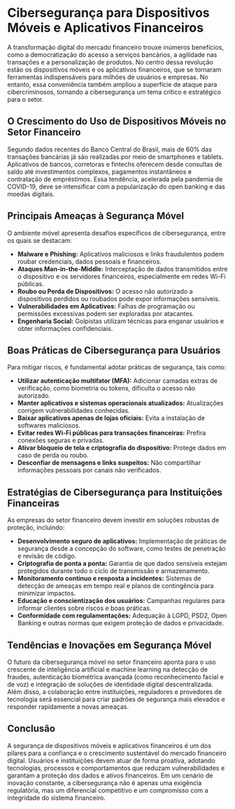 # Cibersegurança para Dispositivos Móveis e Aplicativos Financeiros

A transformação digital do mercado financeiro trouxe inúmeros benefícios, como a democratização do acesso a serviços bancários, a agilidade nas transações e a personalização de produtos. No centro dessa revolução estão os dispositivos móveis e os aplicativos financeiros, que se tornaram ferramentas indispensáveis para milhões de usuários e empresas. No entanto, essa conveniência também ampliou a superfície de ataque para cibercriminosos, tornando a cibersegurança um tema crítico e estratégico para o setor.

## O Crescimento do Uso de Dispositivos Móveis no Setor Financeiro

Segundo dados recentes do Banco Central do Brasil, mais de 60% das transações bancárias já são realizadas por meio de smartphones e tablets. Aplicativos de bancos, corretoras e fintechs oferecem desde consultas de saldo até investimentos complexos, pagamentos instantâneos e contratação de empréstimos. Essa tendência, acelerada pela pandemia de COVID-19, deve se intensificar com a popularização do open banking e das moedas digitais.

## Principais Ameaças à Segurança Móvel

O ambiente móvel apresenta desafios específicos de cibersegurança, entre os quais se destacam:

- **Malware e Phishing:** Aplicativos maliciosos e links fraudulentos podem roubar credenciais, dados pessoais e financeiros.
- **Ataques Man-in-the-Middle:** Interceptação de dados transmitidos entre o dispositivo e os servidores financeiros, especialmente em redes Wi-Fi públicas.
- **Roubo ou Perda de Dispositivos:** O acesso não autorizado a dispositivos perdidos ou roubados pode expor informações sensíveis.
- **Vulnerabilidades em Aplicativos:** Falhas de programação ou permissões excessivas podem ser exploradas por atacantes.
- **Engenharia Social:** Golpistas utilizam técnicas para enganar usuários e obter informações confidenciais.

## Boas Práticas de Cibersegurança para Usuários

Para mitigar riscos, é fundamental adotar práticas de segurança, tais como:

- **Utilizar autenticação multifator (MFA):** Adicionar camadas extras de verificação, como biometria ou tokens, dificulta o acesso não autorizado.
- **Manter aplicativos e sistemas operacionais atualizados:** Atualizações corrigem vulnerabilidades conhecidas.
- **Baixar aplicativos apenas de lojas oficiais:** Evita a instalação de softwares maliciosos.
- **Evitar redes Wi-Fi públicas para transações financeiras:** Prefira conexões seguras e privadas.
- **Ativar bloqueio de tela e criptografia do dispositivo:** Protege dados em caso de perda ou roubo.
- **Desconfiar de mensagens e links suspeitos:** Não compartilhar informações pessoais por canais não verificados.

## Estratégias de Cibersegurança para Instituições Financeiras

As empresas do setor financeiro devem investir em soluções robustas de proteção, incluindo:

- **Desenvolvimento seguro de aplicativos:** Implementação de práticas de segurança desde a concepção do software, como testes de penetração e revisão de código.
- **Criptografia de ponta a ponta:** Garantia de que dados sensíveis estejam protegidos durante todo o ciclo de transmissão e armazenamento.
- **Monitoramento contínuo e resposta a incidentes:** Sistemas de detecção de ameaças em tempo real e planos de contingência para minimizar impactos.
- **Educação e conscientização dos usuários:** Campanhas regulares para informar clientes sobre riscos e boas práticas.
- **Conformidade com regulamentações:** Adequação à LGPD, PSD2, Open Banking e outras normas que exigem proteção de dados e privacidade.

## Tendências e Inovações em Segurança Móvel

O futuro da cibersegurança móvel no setor financeiro aponta para o uso crescente de inteligência artificial e machine learning na detecção de fraudes, autenticação biométrica avançada (como reconhecimento facial e de voz) e integração de soluções de identidade digital descentralizada. Além disso, a colaboração entre instituições, reguladores e provedores de tecnologia será essencial para criar padrões de segurança mais elevados e responder rapidamente a novas ameaças.

## Conclusão

A segurança de dispositivos móveis e aplicativos financeiros é um dos pilares para a confiança e o crescimento sustentável do mercado financeiro digital. Usuários e instituições devem atuar de forma proativa, adotando tecnologias, processos e comportamentos que reduzam vulnerabilidades e garantam a proteção dos dados e ativos financeiros. Em um cenário de inovação constante, a cibersegurança não é apenas uma exigência regulatória, mas um diferencial competitivo e um compromisso com a integridade do sistema financeiro.